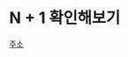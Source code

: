 # N + 1 확인해보기

[주소](https://medium.com/@goodcrinmes/%ED%85%8C%EC%8A%A4%ED%8A%B8-%EA%B2%8C%EC%8B%9C%EA%B8%80-ba8f3bd7bf81)